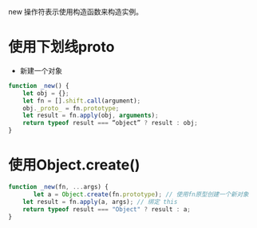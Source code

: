 new 操作符表示使用构造函数来构造实例。

# 使用下划线proto

- 新建一个对象

```javascript
function _new() {
	let obj = {};
	let fn = [].shift.call(argument);
	obj._proto_ = fn.prototype;
	let result = fn.apply(obj, arguments);
	return typeof result === “object” ? result : obj;
}
```

# 使用Object.create()

```javascript
function _new(fn, ...args) {
	   let a = Object.create(fn.prototype); // 使用fn原型创建一个新对象
  	let result = fn.apply(a, args); // 绑定 this
  	return typeof result === "Object" ? result : a;
}
```